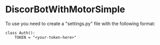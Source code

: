 # DiscorBotWithMotorSimple

To use you need to create a "settings.py" file with the following format:

```
class Auth():
    TOKEN = "<your-token-here>"
```